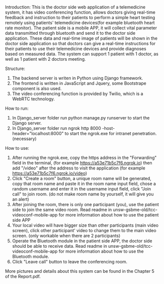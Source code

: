 Introduction:
This is the doctor side web application of a telemedicine system, it has video conferencing function,
allows doctors giving real-time feedback and instruction to their patients to perform a simple heart
testing remotely using patients' telemedicine devices(for example bluetooth heart rate monitor). The
patient side is a mobile APP, it will collect vital parameter data transmitted through bluetooth and
send it to the doctor side application. These data and real-time image of patients will be shown in
the doctor side application so that doctors can give a real-time instructions for their patients to use
their telemedicine devices and provide diagnoses based on measured data. The system can support 1 patient
with 1 doctor, as well as 1 patient with 2 doctors meeting.

Structure:
1. The backend server is writen in Python using Django framework.
2. The frontend is written in JavaScript and Jquery, some Bootstrape component is also used.
3. The video conferencing function is provided by Twilio, which is a WebRTC technology.

How to run:
1. In Django_server folder run python manage.py runserver to start the Django server.
2. In Django_server folder run ngrok http 8000 -host-header="localhost:8000" to start the ngrok.exe
   for intranet penetration. (necessary)

How to use:
1. After running the ngrok.exe, copy the https address in the "Forwarding" field in the terminal,
   (for example https://a53e71b5c7f6.ngrok.io) then add "/video" after the address to visit the application
   (for example https://a53e71b5c7f6.ngrok.io/video)
2. Click "Create a room" button, a unique room name will be generated, copy that room name and paste it in the
   room name input field, chose a random username and enter it in the username input field, click "Join call" to join room.
   (do not make room name by yourself, it will give you an alert)
3. After joining the room, there is only one participant (you), use the patient side to join the same video room.
   Read readme in unsw-gsbme-old/tcc-videoconf-mobile-app for more information about how to use the patient side APP
4. Your local video will have bigger size than other participants (main video screen), click other
   participant' video to change them to the main video screen. (only workable when there are 2 participants)
5. Operate the Bluetooth module in the patient side APP, the doctor side should be able to receive data.
   Read readme in unsw-gsbme-old/tcc-videoconf-mobile-app for more information about how to use the Bluetooth module.
6. Click "Leave call" button to leave the conferencing room.

More pictures and details about this system can be found in the Chapter 5 of the Report.pdf.
